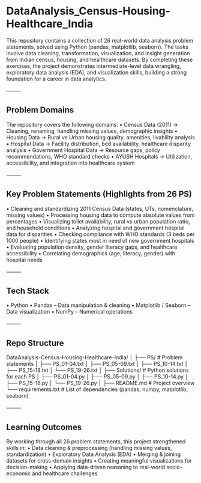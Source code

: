 # DataAnalysis_Census-Housing-Healthcare_India

This repository contains a collection of 26 real-world data analysis problem statements, solved using Python (pandas, matplotlib, seaborn).
The tasks involve data cleaning, transformation, visualization, and insight generation from Indian census, housing, and healthcare datasets.
By completing these exercises, the project demonstrates intermediate-level data wrangling, exploratory data analysis (EDA), and visualization skills, building a strong foundation for a career in data analytics.

⸻

## Problem Domains

The repository covers the following domains:
	•	Census Data (2011) → Cleaning, renaming, handling missing values, demographic insights
	•	Housing Data → Rural vs Urban housing quality, amenities, livability analysis
	•	Hospital Data → Facility distribution, bed availability, healthcare disparity analysis
	•	Government Hospital Data → Resource gaps, policy recommendations, WHO standard checks
	•	AYUSH Hospitals → Utilization, accessibility, and integration into healthcare system

⸻

## Key Problem Statements (Highlights from 26 PS)

  •	Cleaning and standardizing 2011 Census Data (states, UTs, nomenclature, missing values)
  •	Processing housing data to compute absolute values from percentages
	•	Visualizing toilet availability, rural vs urban population ratio, and household conditions
	•	Analyzing hospital and government hospital data for disparities
	•	Checking compliance with WHO standards (3 beds per 1000 people)
	•	Identifying states most in need of new government hospitals
	•	Evaluating population density, gender literacy gaps, and healthcare accessibility
	•	Correlating demographics (age, literacy, gender) with hospital needs
 
⸻

## Tech Stack

  •	Python
	•	Pandas – Data manipulation & cleaning
	•	Matplotlib / Seaborn – Data visualization
	•	NumPy – Numerical operations

⸻

## Repo Structure

DataAnalysis-Census-Housing-Healthcare-India/
│
├── PS/                                   # Problem statements
│   ├── PS_01-04.txt
│   ├── PS_05-09.txt
│   ├── PS_10-14.txt
│   ├── PS_15-18.txt
│   └── PS_19-26.txt
│
├── Solutions/                            # Python solutions for each PS
│   ├── PS_01-04.py
│   ├── PS_05-09.py
│   ├── PS_10-14.py
│   ├── PS_15-18.py
│   └── PS_19-26.py
│
├── README.md                             # Project overview
└── requirements.txt                      # List of dependencies (pandas, numpy, matplotlib, seaborn)

⸻
## Learning Outcomes

By working through all 26 problem statements, this project strengthened skills in:
	•	Data cleaning & preprocessing (handling missing values, standardization)
	•	Exploratory Data Analysis (EDA)
	•	Merging & joining datasets for cross-domain insights
	•	Creating meaningful visualizations for decision-making
	•	Applying data-driven reasoning to real-world socio-economic and healthcare challenges
